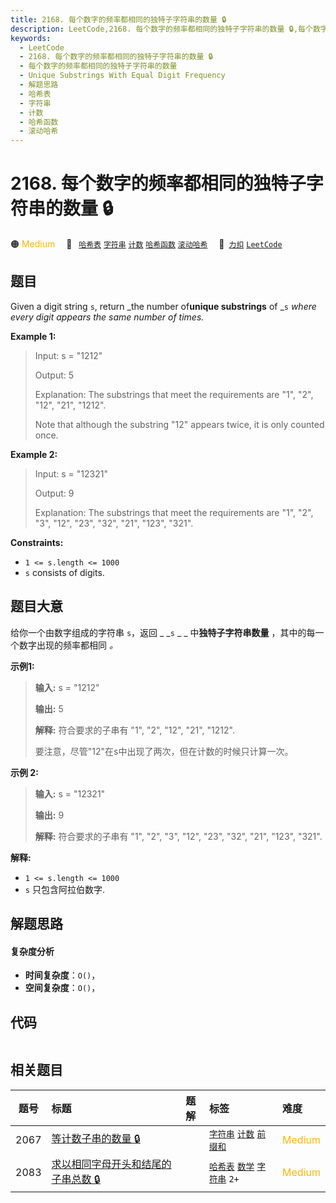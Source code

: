 ```yaml
---
title: 2168. 每个数字的频率都相同的独特子字符串的数量 🔒
description: LeetCode,2168. 每个数字的频率都相同的独特子字符串的数量 🔒,每个数字的频率都相同的独特子字符串的数量,Unique Substrings With Equal Digit Frequency,解题思路,哈希表,字符串,计数,哈希函数,滚动哈希
keywords:
  - LeetCode
  - 2168. 每个数字的频率都相同的独特子字符串的数量 🔒
  - 每个数字的频率都相同的独特子字符串的数量
  - Unique Substrings With Equal Digit Frequency
  - 解题思路
  - 哈希表
  - 字符串
  - 计数
  - 哈希函数
  - 滚动哈希
---
```


# 2168. 每个数字的频率都相同的独特子字符串的数量 🔒

🟠 <font color=#ffb800>Medium</font>&emsp; 🔖&ensp; [`哈希表`](/tag/hash-table.md) [`字符串`](/tag/string.md) [`计数`](/tag/counting.md) [`哈希函数`](/tag/hash-function.md) [`滚动哈希`](/tag/rolling-hash.md)&emsp; 🔗&ensp;[`力扣`](https://leetcode.cn/problems/unique-substrings-with-equal-digit-frequency) [`LeetCode`](https://leetcode.com/problems/unique-substrings-with-equal-digit-frequency)

## 题目

Given a digit string `s`, return _the number of**unique substrings** of _`s`
_where every digit appears the same number of times._



**Example 1:**

> Input: s = "1212"
> 
> Output: 5
> 
> Explanation: The substrings that meet the requirements are "1", "2", "12", "21", "1212".
> 
> Note that although the substring "12" appears twice, it is only counted once.

**Example 2:**

> Input: s = "12321"
> 
> Output: 9
> 
> Explanation: The substrings that meet the requirements are "1", "2", "3", "12", "23", "32", "21", "123", "321".

**Constraints:**

  * `1 <= s.length <= 1000`
  * `s` consists of digits.


## 题目大意

给你一个由数字组成的字符串 `s`，返回 _ _`s` _ _ 中**独特子字符串数量** ，其中的每一个数字出现的频率都相同 _。_



**示例1:**

> 
> 
> 
> 
> 
> **输入:** s = "1212"
> 
> **输出:** 5
> 
> **解释:** 符合要求的子串有 "1", "2", "12", "21", "1212".
> 
> 要注意，尽管"12"在s中出现了两次，但在计数的时候只计算一次。
> 
> 

**示例  2:**

> 
> 
> 
> 
> 
> **输入:** s = "12321"
> 
> **输出:** 9
> 
> **解释:** 符合要求的子串有 "1", "2", "3", "12", "23", "32", "21", "123", "321".
> 
> 



**解释:**

  * `1 <= s.length <= 1000`
  * `s` 只包含阿拉伯数字.


## 解题思路

#### 复杂度分析

- **时间复杂度**：`O()`，
- **空间复杂度**：`O()`，

## 代码

```javascript

```

## 相关题目

<!-- prettier-ignore -->
| 题号 | 标题 | 题解 | 标签 | 难度 |
| :------: | :------ | :------: | :------ | :------ |
| 2067 | [等计数子串的数量 🔒](https://leetcode.com/problems/number-of-equal-count-substrings) |  |  [`字符串`](/tag/string.md) [`计数`](/tag/counting.md) [`前缀和`](/tag/prefix-sum.md) | <font color=#ffb800>Medium</font> |
| 2083 | [求以相同字母开头和结尾的子串总数 🔒](https://leetcode.com/problems/substrings-that-begin-and-end-with-the-same-letter) |  |  [`哈希表`](/tag/hash-table.md) [`数学`](/tag/math.md) [`字符串`](/tag/string.md) `2+` | <font color=#ffb800>Medium</font> |